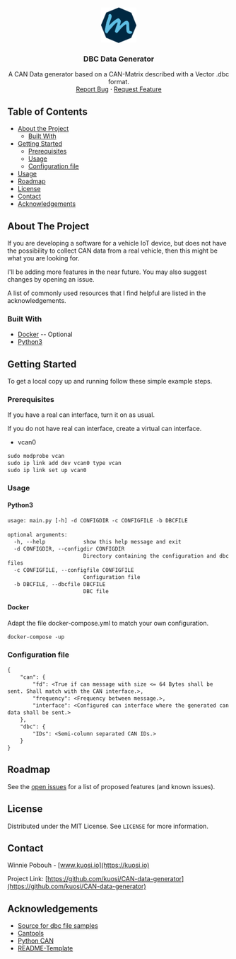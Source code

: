 <!-- PROJECT SHIELDS -->
<!--
*** I'm using markdown "reference style" links for readability.
*** Reference links are enclosed in brackets [ ] instead of parentheses ( ).
*** See the bottom of this document for the declaration of the reference variables
*** for contributors-url, forks-url, etc. This is an optional, concise syntax you may use.
*** https://www.markdownguide.org/basic-syntax/#reference-style-links
-->


<!-- PROJECT LOGO -->
<br />
<p align="center">
  <a href="https://github.com/kuosi/CAN-data-generator">
    <img src="images/logo.png" alt="Logo" width="80" height="80">
  </a>

  <h3 align="center">DBC Data Generator</h3>

  <p align="center">
    A CAN Data generator based on a CAN-Matrix described with a Vector .dbc format.
    <br />
    <a href="https://github.com/kuosi/CAN-data-generator/issues">Report Bug</a>
    ·
    <a href="https://github.com/kuosi/CAN-data-generator/issues">Request Feature</a>
  </p>
</p>



<!-- TABLE OF CONTENTS -->
## Table of Contents

* [About the Project](#about-the-project)
  * [Built With](#built-with)
* [Getting Started](#getting-started)
  * [Prerequisites](#prerequisites)
  * [Usage](#usage)
  * [Configuration file](#configuration-file)
* [Usage](#usage)
* [Roadmap](#roadmap)
* [License](#license)
* [Contact](#contact)
* [Acknowledgements](#acknowledgements)



<!-- ABOUT THE PROJECT -->
## About The Project

<!-- [![Product Name Screen Shot][product-screenshot]](https://example.com)-->

If you are developing a software for a vehicle IoT device, but does not have the possibility to collect CAN data from a real vehicle, then this might be what you are looking for.

I'll be adding more features in the near future. You may also suggest changes by opening an issue.

A list of commonly used resources that I find helpful are listed in the acknowledgements.

### Built With

* [Docker](https://www.docker.com/) -- Optional
* [Python3](https://www.python.org/)


<!-- GETTING STARTED -->
## Getting Started

To get a local copy up and running follow these simple example steps.

### Prerequisites

If you have a real can interface, turn it on as usual.

If you do not have real can interface, create a virtual can interface.

* vcan0
```
sudo modprobe vcan
sudo ip link add dev vcan0 type vcan
sudo ip link set up vcan0
```

### Usage

#### Python3

```
usage: main.py [-h] -d CONFIGDIR -c CONFIGFILE -b DBCFILE

optional arguments:
  -h, --help            show this help message and exit
  -d CONFIGDIR, --configdir CONFIGDIR
                        Directory containing the configuration and dbc files
  -c CONFIGFILE, --configfile CONFIGFILE
                        Configuration file
  -b DBCFILE, --dbcfile DBCFILE
                        DBC file
```

#### Docker

Adapt the file docker-compose.yml to match your own configuration.

```
docker-compose -up
```


### Configuration file

```
{
    "can": {
        "fd": <True if can message with size <= 64 Bytes shall be sent. Shall match with the CAN interface.>,
        "frequency": <Frequency between message.>,
        "interface": <Configured can interface where the generated can data shall be sent.>
    },
    "dbc": {
        "IDs": <Semi-column separated CAN IDs.>
    }
}
```

<!-- ROADMAP -->
## Roadmap

See the [open issues](https://github.com/kuosi/CAN-data-generator/issues) for a list of proposed features (and known issues).


<!-- LICENSE -->
## License

Distributed under the MIT License. See `LICENSE` for more information.


<!-- CONTACT -->
## Contact

Winnie Pobouh - [www.kuosi.io](https://kuosi.io)

Project Link: [https://github.com/kuosi/CAN-data-generator](https://github.com/kuosi/CAN-data-generator)


<!-- ACKNOWLEDGEMENTS -->
## Acknowledgements
* [Source for dbc file samples](http://hackage.haskell.org/package/ecu)
* [Cantools](https://pypi.org/project/cantools/)
* [Python CAN](https://pypi.org/project/python-can/)
* [README-Template](https://github.com/othneildrew/Best-README-Template)